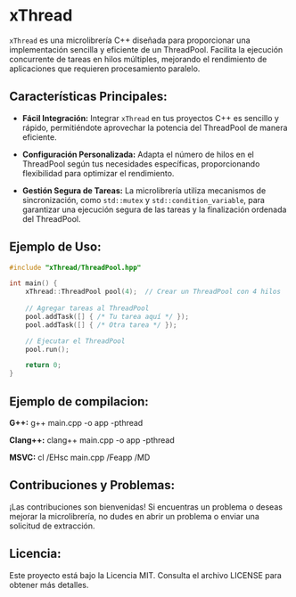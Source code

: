 # xThread

`xThread` es una microlibrería C++ diseñada para proporcionar una implementación sencilla y eficiente de un ThreadPool. Facilita la ejecución concurrente de tareas en hilos múltiples, mejorando el rendimiento de aplicaciones que requieren procesamiento paralelo.

## Características Principales:

- **Fácil Integración:** Integrar `xThread` en tus proyectos C++ es sencillo y rápido, permitiéndote aprovechar la potencia del ThreadPool de manera eficiente.

- **Configuración Personalizada:** Adapta el número de hilos en el ThreadPool según tus necesidades específicas, proporcionando flexibilidad para optimizar el rendimiento.

- **Gestión Segura de Tareas:** La microlibrería utiliza mecanismos de sincronización, como `std::mutex` y `std::condition_variable`, para garantizar una ejecución segura de las tareas y la finalización ordenada del ThreadPool.

## Ejemplo de Uso:

```cpp
#include "xThread/ThreadPool.hpp"

int main() {
    xThread::ThreadPool pool(4);  // Crear un ThreadPool con 4 hilos
    
    // Agregar tareas al ThreadPool
    pool.addTask([] { /* Tu tarea aquí */ });
    pool.addTask([] { /* Otra tarea */ });

    // Ejecutar el ThreadPool
    pool.run();

    return 0;
}

```

## Ejemplo de compilacion:

**G++:** g++ main.cpp -o app -pthread

**Clang++:** clang++ main.cpp -o app -pthread

**MSVC:** cl /EHsc main.cpp /Feapp /MD 

## Contribuciones y Problemas:

¡Las contribuciones son bienvenidas! Si encuentras un problema o deseas mejorar la microlibrería, no dudes en abrir un problema o enviar una solicitud de extracción.

## Licencia:

Este proyecto está bajo la Licencia MIT. Consulta el archivo LICENSE para obtener más detalles.
